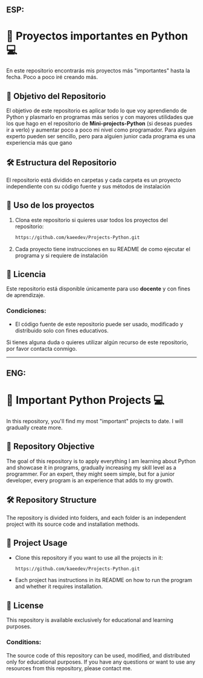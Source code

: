 ## ESP:

# 🐍 Proyectos importantes en Python 💻

En este repositorio encontrarás mis proyectos más "importantes" hasta la fecha. Poco a poco iré creando más.

## 🎯 Objetivo del Repositorio

El objetivo de este repositorio es aplicar todo lo que voy aprendiendo de Python y plasmarlo en programas más serios y con mayores utilidades que los que hago en el repositorio de **Mini-projects-Python** (si deseas puedes ir a verlo)  y aumentar poco a poco mi nivel como programador. Para alguien experto pueden ser sencillo, pero para
alguien junior cada programa es una experiencia más que gano


## 🛠️ Estructura del Repositorio

El repositorio está dividido en carpetas y cada carpeta es un proyecto independiente con su código fuente y sus métodos de instalación

  
## 🚀 Uso de los proyectos

1. Clona este repositorio si quieres usar todos los proyectos del repositorio:
   ```bash
   https://github.com/kaeedev/Projects-Python.git
   
2. Cada proyecto tiene instrucciones en su README  de como ejecutar el programa y si requiere de instalación

## 📝 Licencia

Este repositorio está disponible únicamente para uso **docente** y con fines de aprendizaje.

### Condiciones:
- El código fuente de este repositorio puede ser usado, modificado y distribuido solo con fines educativos.

Si tienes alguna duda o quieres utilizar algún recurso de este repositorio, por favor contacta conmigo.

---
## ENG:

# 🐍 Important Python Projects 💻

In this repository, you'll find my most "important" projects to date. I will gradually create more.

## 🎯 Repository Objective

The goal of this repository is to apply everything I am learning about Python and showcase it in programs, gradually increasing my skill level as a programmer. For an expert, they might seem simple, but for a junior developer, every program is an experience that adds to my growth.

## 🛠️ Repository Structure

The repository is divided into folders, and each folder is an independent project with its source code and installation methods.

## 🚀 Project Usage

- Clone this repository if you want to use all the projects in it:
  ```bash
  https://github.com/kaeedev/Projects-Python.git

- Each project has instructions in its README on how to run the program and whether it requires installation.

## 📝 License
This repository is available exclusively for educational and learning purposes.

### Conditions:
The source code of this repository can be used, modified, and distributed only for educational purposes.
If you have any questions or want to use any resources from this repository, please contact me.
